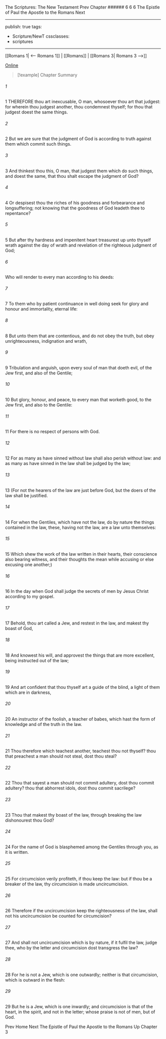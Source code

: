 The Scriptures: The New Testament
Prev
Chapter ###### 6
6 6 The Epistle of Paul the Apostle to the Romans
Next

---
publish: true
tags:
  - Scripture/NewT
cssclasses:
  - scriptures
---
[[Romans 1| <-- Romans 1]] | [[Romans]] | [[Romans 3| Romans 3 -->]]

[Online](https://churchofjesuschrist.org/study/scriptures/nt/rom/2?lang=eng)

>[!example] Chapter Summary
>
###### 1
1 THEREFORE thou art inexcusable, O man, whosoever thou art that judgest: for wherein thou judgest another, thou condemnest thyself; for thou that judgest doest the same things.
###### 2
2 But we are sure that the judgment of God is according to truth against them which commit such things.
###### 3
3 And thinkest thou this, O man, that judgest them which do such things, and doest the same, that thou shalt escape the judgment of God?
###### 4
4 Or despisest thou the riches of his goodness and forbearance and longsuffering; not knowing that the goodness of God leadeth thee to repentance?
###### 5
5 But after thy hardness and impenitent heart treasurest up unto thyself wrath against the day of wrath and revelation of the righteous judgment of God;
###### 6
Who will render to every man according to his deeds:
###### 7
7 To them who by patient continuance in well doing seek for glory and honour and immortality, eternal life:
###### 8
8 But unto them that are contentious, and do not obey the truth, but obey unrighteousness, indignation and wrath,
###### 9
9 Tribulation and anguish, upon every soul of man that doeth evil, of the Jew first, and also of the Gentile;
###### 10
10 But glory, honour, and peace, to every man that worketh good, to the Jew first, and also to the Gentile:
###### 11
11 For there is no respect of persons with God.
###### 12
12 For as many as have sinned without law shall also perish without law: and as many as have sinned in the law shall be judged by the law;
###### 13
13 (For not the hearers of the law are just before God, but the doers of the law shall be justified.
###### 14
14 For when the Gentiles, which have not the law, do by nature the things contained in the law, these, having not the law, are a law unto themselves:
###### 15
15 Which shew the work of the law written in their hearts, their conscience also bearing witness, and their thoughts the mean while accusing or else excusing one another;)
###### 16
16 In the day when God shall judge the secrets of men by Jesus Christ according to my gospel.
###### 17
17 Behold, thou art called a Jew, and restest in the law, and makest thy boast of God,
###### 18
18 And knowest his will, and approvest the things that are more excellent, being instructed out of the law;
###### 19
19 And art confident that thou thyself art a guide of the blind, a light of them which are in darkness,
###### 20
20 An instructor of the foolish, a teacher of babes, which hast the form of knowledge and of the truth in the law.
###### 21
21 Thou therefore which teachest another, teachest thou not thyself? thou that preachest a man should not steal, dost thou steal?
###### 22
22 Thou that sayest a man should not commit adultery, dost thou commit adultery? thou that abhorrest idols, dost thou commit sacrilege?
###### 23
23 Thou that makest thy boast of the law, through breaking the law dishonourest thou God?
###### 24
24 For the name of God is blasphemed among the Gentiles through you, as it is written.
###### 25
25 For circumcision verily profiteth, if thou keep the law: but if thou be a breaker of the law, thy circumcision is made uncircumcision.
###### 26
26 Therefore if the uncircumcision keep the righteousness of the law, shall not his uncircumcision be counted for circumcision?
###### 27
27 And shall not uncircumcision which is by nature, if it fulfil the law, judge thee, who by the letter and circumcision dost transgress the law?
###### 28
28 For he is not a Jew, which is one outwardly; neither is that circumcision, which is outward in the flesh:
###### 29
29 But he is a Jew, which is one inwardly; and circumcision is that of the heart, in the spirit, and not in the letter; whose praise is not of men, but of God.

Prev
Home
Next
The Epistle of Paul the Apostle to the Romans
Up
Chapter 3



